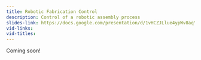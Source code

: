 ```yaml
---
title: Robotic Fabrication Control
description: Control of a robotic assembly process
slides-link: https://docs.google.com/presentation/d/1vHCZJLlue4ypWv8aqYPhdepQ9mzrjY1xkL59vnXltqw/edit#slide=id.g79c5b411da_0_26
vid-links:
vid-titles:
---
```

Coming soon!